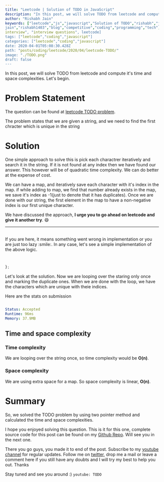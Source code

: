```yaml
---
title: "Leetcode | Solution of TODO in JavaScript"
description: "In this post, we will solve TODO from leetcode and compute it's time and space complexities. Let's begin."
author: "Rishabh Jain"
keywords: ["leetcode","js","javascript","Solution of TODO","rishabh","jain","rishabh
jain","rishabh1403","blog","competitive","coding","programming","tech","technology",
interview", "interview questions", leetcode]
tags: ["leetcode","coding","javascript"]
categories: ["leetcode","coding","javascript"]
date: 2020-04-01T05:08:30.428Z
path: "posts/coding/leetcode/2020/04/leetcode-TODO/"
image: "./TODO.png"
draft: false
---
```


In this post, we will solve TODO from leetcode and compute it's time and space complexities. Let's begin.
<!--more-->

# Problem Statement
The question can be found at [leetcode TODO problem](TODO).

The problem states that we are given a string, and we need to find the first chracter which is unique in the string

# Solution

One simple approach to solve this is pick each charactrer iteratively and search it in the string. If it is not found at any index then we have found our answer. This however will be of quadratic time complexity. We can do better at the expense of cost.

We can have a map, and iteratively save each character with it's index in the map. if while adding to map, we find that number already exists in the map, we save it's index as -1(just to denote that it has duplicates). Once we are done with our string, the first element in the map to have a non-negative index is our first unique character.

We have discussed the approach, **I urge you to go ahead on leetcode and give it another try**. :smile:

<hr />
<br />
If you are here, it means something went wrong in implementation or you are just too lazy :smile:. In any case, let's see a simple implementation of the above logic.

```js


};

```

Let's look at the solution. Now we are looping over the staring only once and marking the duplicate ones. When we are done with the loop, we have the characters which are unique with theie indices.

Here are the stats on submission

```yaml

Status: Accepted
Runtime: 96ms
Memory: 37.9MB

```

## Time and space complexity

### Time complexity

We are looping over the string once, so time complexity
would be **O(n)**.

### Space complexity

We are using extra space for a map. So space
complexity is linear, **O(n)**.

# Summary

So, we solved the TODO problem by using two pointer method and calculated the time and space complexities.

I hope you enjoyed solving this question. This is it for this one, complete source code for this post can be found on my [Github Repo](https://github.com/rishabh1403/leetcode-javascript-solutions). Will see you in the next one.

There you go guys, you made it to end of the post.  Subscribe to my [youtube channel](https://www.youtube.com/rishabh1403) for regular updates. Follow me on [twitter](https://www.twitter.com/rishabhjain1403), drop me a mail or leave a comment here if you still have any doubts and I will try my best to help you out. Thanks

Stay tuned and see you around :)
`youtube: TODO`